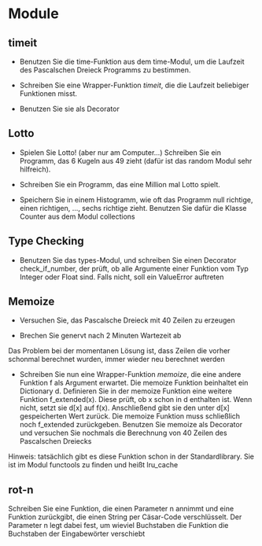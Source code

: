<!-- 
.. title: 4 - Module & Exceptions - Übung
.. slug: module_exceptions_uebungen
.. date: 2018-11-10 00:00:00 UTC+01:00
.. tags: 
.. category: 
.. link: 
.. description: 
.. type: text
-->



# Module

## timeit

* Benutzen Sie die time-Funktion aus dem time-Modul, um die Laufzeit des Pascalschen Dreieck Programms zu bestimmen. 

* Schreiben Sie eine Wrapper-Funktion _timeit_, die die Laufzeit beliebiger Funktionen misst.

* Benutzen Sie sie als Decorator

## Lotto

* Spielen Sie Lotto! (aber nur am Computer...) Schreiben Sie ein Programm, das 6 Kugeln aus 49 zieht (dafür ist das random Modul sehr hilfreich).

* Schreiben Sie ein Programm, das eine Million mal Lotto spielt.

* Speichern Sie in einem Histogramm, wie oft das Programm null richtige, einen richtigen, ..., sechs richtige zieht. Benutzen Sie dafür die Klasse Counter aus dem Modul collections

## Type Checking

* Benutzen Sie das types-Modul, und schreiben Sie einen Decorator check_if_number, der prüft, ob alle Argumente einer Funktion vom Typ Integer oder Float sind. Falls nicht, soll ein ValueError auftreten

## Memoize

* Versuchen Sie, das Pascalsche Dreieck mit 40 Zeilen zu erzeugen

* Brechen Sie genervt nach 2 Minuten Wartezeit ab

Das Problem bei der momentanen Lösung ist, dass Zeilen die vorher schonmal berechnet wurden, immer wieder neu berechnet werden

* Schreiben Sie nun eine Wrapper-Funktion _memoize_, die eine andere Funktion f als Argument erwartet. Die memoize Funktion beinhaltet ein Dictionary d. 
Definieren Sie in der memoize Funktion eine weitere Funktion f_extended(x). Diese prüft, ob x schon in d enthalten ist. 
Wenn nicht, setzt sie d[x] auf f(x). Anschließend gibt sie den unter d[x] gespeicherten Wert zurück. Die memoize Funktion muss schließlich noch f_extended zurückgeben.
Benutzen Sie memoize als Decorator und versuchen Sie nochmals die Berechnung von 40 Zeilen des Pascalschen Dreiecks

Hinweis: tatsächlich gibt es diese Funktion schon in der Standardlibrary. Sie ist im Modul functools zu finden und heißt lru_cache

## rot-n

Schreiben Sie eine Funktion, die einen Parameter n annimmt und eine Funktion zurückgibt, die einen String per Cäsar-Code verschlüsselt. Der Parameter n legt dabei fest, um wieviel Buchstaben die Funktion die Buchstaben der Eingabewörter verschiebt
